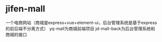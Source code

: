 # jifen-mall
一个电商网站（商城是express+vue+element-ui，后台管理系统是基于express的前后端不分离方式）
yq-mall为商城前端项目
jd-mall-back为后台管理系统和商城的接口
